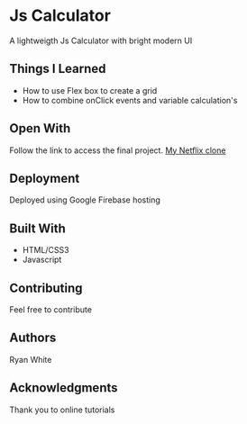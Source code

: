 # Js Calculator

A lightweigth Js Calculator with bright modern UI

## Things I Learned

- How to use Flex box to create a grid
- How to combine onClick events and variable calculation's

## Open With

Follow the link to access the final project. [My Netflix clone](https://netflix-clone-59b6e.web.app/)

## Deployment

Deployed using Google Firebase hosting

## Built With

- HTML/CSS3
- Javascript

## Contributing

Feel free to contribute

## Authors

Ryan White

## Acknowledgments

Thank you to online tutorials

